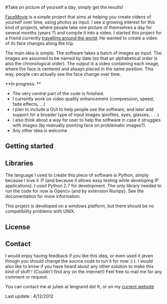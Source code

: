 #Take on picture of yourself a day, simply get the results!

[FaceMovie](http://www.lengrand.fr) is a simple project that aims at helping you create videos of yourself over time, using photos as input.
I see a growing interest for this kind of projects, where people take one picture of themselves a day for several months (years ?) and compile it into a video. 
I started this project for a friend currently [travelling around the world](http://www.lengrand.fr). He wanted to create a video of its face changes along the trip.

The main idea is simple. The software takes a batch of images as input. The images are assumed to be named by date (so that an alphabetical order is also the chronological order).
The output is a video containing each image, where the face is centered and always placed in the same position. This way, people can actually see the face change over time.

**In progress: **

- The very central part of the code is finished. 
- I currently work on video quality enhancement (compression, speed, fade effects, ...)
- I plan to include a GUI to help people use the software, and later add support for a broader type of input images (profiles, eyes, glasses, . . .)
- I also think about a way for user to help the software in case it struggles with images (by manually pointing face on problematic images?). 
- Any other idea is welcome

## Getting started

## Libraries

The language I used to create this piece of software is Python, simply because I love it :P (and because it allows easy testing while developing IP applications).
I used Python 2.7 for development. 
The only library needed to run the code for now is Opencv (and by extension Numpy). See the documentation for more information. 

This project is developed on a windows platform, but there should be no compatibility problems with UNIX. 

## License

## Contact

I would enjoy having feedback if you like this idea, or even used it (even though you should change the source code to run it for now :) ). 
I would also like to know if you have heard about any other solution to make this kind of stuff ! (Couldn't find any on the internet!)
Feel free to mail me for any comment or request. 

You can contact me at julien at lengrand dot fr, or on my [current website](http://www.lengrand.fr)

Last update : 4/12/2012